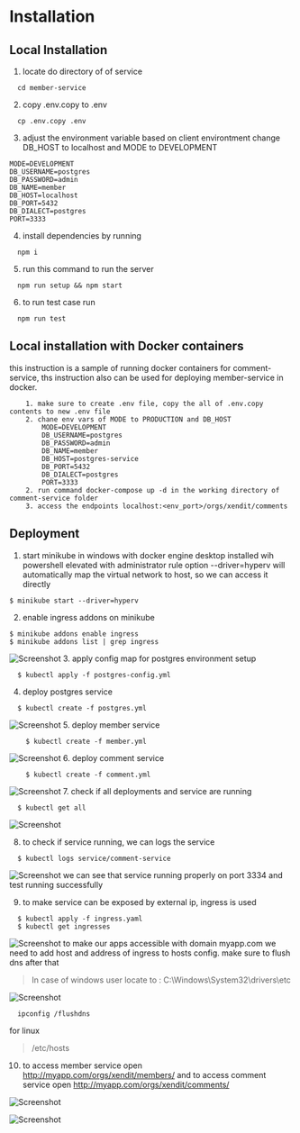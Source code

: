 # Installation 


## Local Installation
1. locate do directory of of service 
  ```
    cd member-service
  ```
2. copy .env.copy to .env
  ```
    cp .env.copy .env
  ```
3. adjust the environment variable based on client environtment
  change DB_HOST to localhost and MODE to DEVELOPMENT
  ```
  MODE=DEVELOPMENT
  DB_USERNAME=postgres
  DB_PASSWORD=admin
  DB_NAME=member
  DB_HOST=localhost
  DB_PORT=5432
  DB_DIALECT=postgres
  PORT=3333
  ```
4. install dependencies by running
  ```
    npm i
  ```
5. run this command to run the server
  ```
    npm run setup && npm start
  ```
6. to run test case run
  ```
    npm run test
  ```


## Local installation with Docker containers
this instruction is a sample of running docker containers for comment-service,
ths instruction also can be used for deploying member-service in docker.
```
    1. make sure to create .env file, copy the all of .env.copy contents to new .env file
    2. chane env vars of MODE to PRODUCTION and DB_HOST 
        MODE=DEVELOPMENT
        DB_USERNAME=postgres
        DB_PASSWORD=admin
        DB_NAME=member
        DB_HOST=postgres-service
        DB_PORT=5432
        DB_DIALECT=postgres
        PORT=3333
    2. run command docker-compose up -d in the working directory of comment-service folder
    3. access the endpoints localhost:<env_port>/orgs/xendit/comments
```


## Deployment
1. start minikube in windows with docker engine desktop installed wih powershell elevated with administrator rule
option --driver=hyperv will automatically map the virtual network to host, so we can access it directly
```
$ minikube start --driver=hyperv
```
2. enable ingress addons on minikube
```
$ minikube addons enable ingress
$ minikube addons list | grep ingress
```
![Screenshot](/images/ingress-enabled.jpg)
3. apply config map for postgres environment setup
```
  $ kubectl apply -f postgres-config.yml
```
4. deploy postgres service
```
  $ kubectl create -f postgres.yml
```
![Screenshot](/images/deploy-postgres.jpg)
5. deploy member service
```
	$ kubectl create -f member.yml
```
![Screenshot](/images/deploy-member.jpg)
6. deploy comment service
```
	$ kubectl create -f comment.yml
```
![Screenshot](/images/deploy-comment.jpg)
7. check if all deployments and service are running
```
  $ kubectl get all
```
![Screenshot](/images/get-all.jpg)

8. to check if service running, we can logs the service
```
  $ kubectl logs service/comment-service
```
![Screenshot](/images/logs-comment.jpg)
we can see that service running properly on port 3334 and test running successfully

9. to make service can be exposed by external ip, ingress is used
```
  $ kubectl apply -f ingress.yaml
  $ kubectl get ingresses
```
![Screenshot](/images/ingress.jpg)
to make our apps accessible with domain myapp.com we need to add host and address of ingress to hosts config. 
make sure to flush dns after that

> In case of windows user locate to :
C:\Windows\System32\drivers\etc

![Screenshot](/images/hosts.jpg)
```
  ipconfig /flushdns
```

for linux 
>/etc/hosts

10. to access member service open http://myapp.com/orgs/xendit/members/ and to access comment service open http://myapp.com/orgs/xendit/comments/

![Screenshot](/images/comment-url.jpg)

![Screenshot](/images/member-url.jpg)